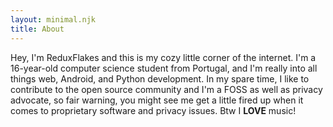 ```yaml
---
layout: minimal.njk
title: About
---
```


Hey, I'm ReduxFlakes and this is my cozy little corner of the internet. I'm a 16-year-old computer science student from Portugal, and I'm really into all things web, Android, and Python development. In my spare time, I like to contribute to the open source community and I'm a FOSS as well as privacy advocate, so fair warning, you might see me get a little fired up when it comes to proprietary software and privacy issues. Btw I **LOVE** music!